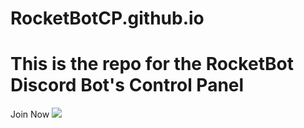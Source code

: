 # RocketBotCP.github.io

# This is the repo for the RocketBot Discord Bot's Control Panel
Join Now  [<img src="https://discordapp.com/api/guilds/133049272517001216/widget.png?style=shield">](https://discord.gg/red)
